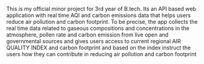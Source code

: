 This is my official minor project for 3rd year of B.tech.
Its an API based web application with real time AQI and carbon emissions data that helps users reduce air pollution and carbon footprint.
To be precise, the app collects the real time data related to gaseous compositions and concentrations in the atmosphere, pollen rate and carbon emission 
from live open and governmental sources and gives users access to current regional AIR QUALITY INDEX and carbon footprint 
and based on the index instruct the users how they can contribute in reducing air pollution and carbon footprint
